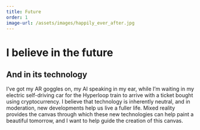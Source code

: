```yaml
---
title: Future
order: 1
image-url: /assets/images/happily_ever_after.jpg
---
```


# I believe in the future

## And in its technology

I’ve got my AR goggles on, my AI speaking in my ear, while I’m waiting in my electric self-driving car for the Hyperloop train to arrive with a ticket bought using cryptocurrency. I believe that technology is inherently neutral, and in moderation, new developments help us live a fuller life. Mixed reality provides the canvas through which these new technologies can help paint a beautiful tomorrow, and I want to help guide the creation of this canvas.
